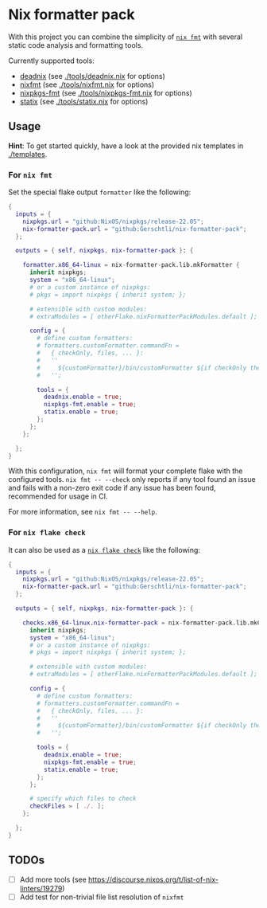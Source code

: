 # Nix formatter pack

With this project you can combine the simplicity of [`nix fmt`][nix-fmt-manual] with several static code analysis and
formatting tools.

Currently supported tools:

- [deadnix][deadnix] (see [./tools/deadnix.nix](./tools/deadnix.nix) for options)
- [nixfmt][nixfmt] (see [./tools/nixfmt.nix](./tools/nixfmt.nix) for options)
- [nixpkgs-fmt][nixpkgs-fmt] (see [./tools/nixpkgs-fmt.nix](./tools/nixpkgs-fmt.nix) for options)
- [statix][statix] (see [./tools/statix.nix](./tools/statix.nix) for options)

## Usage

**Hint**: To get started quickly, have a look at the provided nix templates in [./templates](./templates).

### For `nix fmt`

Set the special flake output `formatter` like the following:

```nix
{
  inputs = {
    nixpkgs.url = "github:NixOS/nixpkgs/release-22.05";
    nix-formatter-pack.url = "github:Gerschtli/nix-formatter-pack";
  };

  outputs = { self, nixpkgs, nix-formatter-pack }: {

    formatter.x86_64-linux = nix-formatter-pack.lib.mkFormatter {
      inherit nixpkgs;
      system = "x86_64-linux";
      # or a custom instance of nixpkgs:
      # pkgs = import nixpkgs { inherit system; };

      # extensible with custom modules:
      # extraModules = [ otherFlake.nixFormatterPackModules.default ];

      config = {
        # define custom formatters:
        # formatters.customFormatter.commandFn =
        #   { checkOnly, files, ... }:
        #   ''
        #     ${customFormatter}/bin/customFormatter ${if checkOnly then "--check" else "--fix"} ${files}
        #   '';

        tools = {
          deadnix.enable = true;
          nixpkgs-fmt.enable = true;
          statix.enable = true;
        };
      };
    };

  };
}
```

With this configuration, `nix fmt` will format your complete flake with the configured tools. `nix fmt -- --check` only
reports if any tool found an issue and fails with a non-zero exit code if any issue has been found, recommended for
usage in CI.

For more information, see `nix fmt -- --help`.

### For `nix flake check`

It can also be used as a [`nix flake check`][nix-flake-check-manual] like the following:

```nix
{
  inputs = {
    nixpkgs.url = "github:NixOS/nixpkgs/release-22.05";
    nix-formatter-pack.url = "github:Gerschtli/nix-formatter-pack";
  };

  outputs = { self, nixpkgs, nix-formatter-pack }: {

    checks.x86_64-linux.nix-formatter-pack = nix-formatter-pack.lib.mkCheck {
      inherit nixpkgs;
      system = "x86_64-linux";
      # or a custom instance of nixpkgs:
      # pkgs = import nixpkgs { inherit system; };

      # extensible with custom modules:
      # extraModules = [ otherFlake.nixFormatterPackModules.default ];

      config = {
        # define custom formatters:
        # formatters.customFormatter.commandFn =
        #   { checkOnly, files, ... }:
        #   ''
        #     ${customFormatter}/bin/customFormatter ${if checkOnly then "--check" else "--fix"} ${files}
        #   '';

        tools = {
          deadnix.enable = true;
          nixpkgs-fmt.enable = true;
          statix.enable = true;
        };
      };

      # specify which files to check
      checkFiles = [ ./. ];
    };

  };
}
```

## TODOs

- [ ] Add more tools (see <https://discourse.nixos.org/t/list-of-nix-linters/19279>)
- [ ] Add test for non-trivial file list resolution of `nixfmt`

[deadnix]: https://github.com/astro/deadnix
[nix-flake-check-manual]: https://nixos.org/manual/nix/stable/command-ref/new-cli/nix3-flake-check.html
[nix-fmt-manual]: https://nixos.org/manual/nix/stable/command-ref/new-cli/nix3-fmt.html
[nixfmt]: https://github.com/serokell/nixfmt
[nixpkgs-fmt]: https://github.com/nix-community/nixpkgs-fmt
[statix]: https://github.com/nerdypepper/statix
